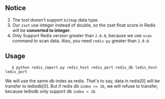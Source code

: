 ## Notice

2. The tool doesn't support `bitmap` data type.
2. Our `zset` use integer instead of double, so the zset float score in Redis 
   will be **converted to integer**.
3. Only Support Redis version greater than  `2.8.0`, because we use `scan` command to scan data.
   Also, you need `redis-py` greater than `2.9.0`.



## Usage


       $ python redis_import.py redis_host redis_port redis_db ledis_host ledis_port


We will use the same db index as redis. That's to say, data in redis[0] will be transfer to ledisdb[0]. But if redis db `index >= 16`, we will refuse to transfer, because ledisdb only support db `index < 16`.
